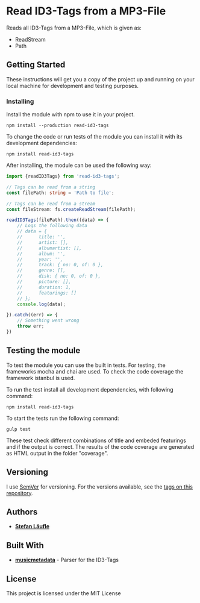 # Read ID3-Tags from a MP3-File

Reads all ID3-Tags from a MP3-File, which is given as:
* ReadStream
* Path

## Getting Started

These instructions will get you a copy of the project up and running on your local machine for development and testing purposes.

### Installing

Install the module with npm to use it in your project.
```
npm install --production read-id3-tags
```

To change the code or run tests of the module you can install it with its development dependencies:
```
npm install read-id3-tags
```


After installing, the module can be used the following way:
```typescript
import {readID3Tags} from 'read-id3-tags';

// Tags can be read from a string
const filePath: string = 'Path to file';

// Tags can be read from a stream
const fileStream: fs.createReadStream(filePath);

readID3Tags(filePath).then((data) => {
    // Logs the following data
    // data = { 
    //      title: '',
    //      artist: [],
    //      albumartist: [],
    //      album: '',
    //      year: '',
    //      track: { no: 0, of: 0 },
    //      genre: [],
    //      disk: { no: 0, of: 0 },
    //      picture: [],
    //      duration: 1,
    //      featurings: [] 
    // };
    console.log(data);

}).catch((err) => {
    // Something went wrong
    throw err;
})
```

## Testing the module

To test the module you can use the built in tests.
For testing, the frameworks mocha and chai are used. To check the code coverage the framework istanbul is used.

To run the test install all development dependencies, with following command:

```
npm install read-id3-tags
```

To start the tests run the following command:
```
gulp test
```

These test check different combinations of title and embeded featurings and if the output is correct.
The results of the code coverage are generated as HTML output in the folder "coverage".

## Versioning

I use [SemVer](http://semver.org/) for versioning. For the versions available, see the [tags on this repository](https://github.com/stefanFCB94/read-id3-tags).

## Authors

* [**Stefan Läufle**](https://github.com/stefanFCB94)

## Built With

* [**musicmetadata**](https://www.npmjs.com/package/musicmetadata) - Parser for the ID3-Tags

## License

This project is licensed under the MIT License
